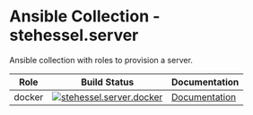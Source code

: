 # Ansible Collection - stehessel.server

Ansible collection with roles to provision a server.

| Role | Build Status | Documentation |
|-|-|-|
| docker | [![stehessel.server.docker](https://github.com/stehessel/ansible-collection-server/actions/workflows/docker.yml/badge.svg?branch=master)](https://github.com/stehessel/ansible-collection-server/actions/workflows/docker.yml) | [Documentation](https://github.com/stehessel/ansible-collection-server/blob/master/roles/docker/README.md) |
